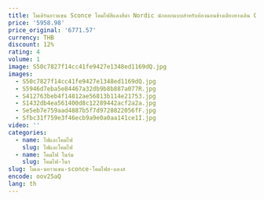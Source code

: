 ```yaml
---
title: โมเดิร์นยาวแขน Sconce โคมไฟสีแดงสีดํา Nordic นักออกแบบสําหรับห้องนอนข้างเตียงทางเดิน Office Decor Minimalist โลหะอ่านหนังสือ
price: '5958.98'
price_original: '6771.57'
currency: THB
discount: 12%
rating: 4
volume: 1
image: S50c7827f14cc41fe9427e1348ed1169dQ.jpg
images:
  - S50c7827f14cc41fe9427e1348ed1169dQ.jpg
  - S5946d7eba5e84467a32db9b8b887a077R.jpg
  - S412763beb4f14812ae56813b114e21753.jpg
  - S1432db4ea561400d8c12289442acf2a2a.jpg
  - Se5eb7e759aad4887b5f7d9728822056fF.jpg
  - Sfbc31f759e3f46ecb9a9e0a0aa141ce1I.jpg
video: ''
categories:
  - name: ไฟและโคมไฟ
    slug: ไฟและโคมไฟ
  - name: โคมไฟ ในร่ม
    slug: โคมไฟ-ในร
slug: โมเด-นยาวแขน-sconce-โคมไฟส-แดงส
encode: oov25aQ
lang: th
---
```

  